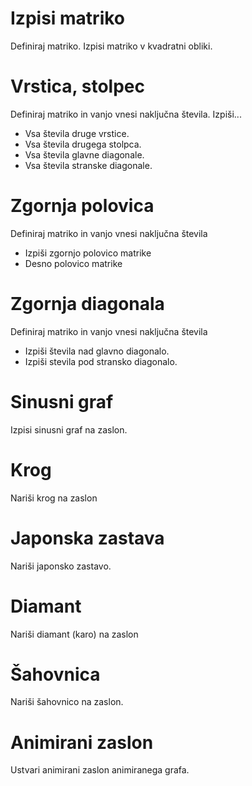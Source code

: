 # Izpisi matriko
Definiraj matriko. Izpisi matriko v kvadratni obliki.

# Vrstica, stolpec
Definiraj matriko in vanjo vnesi naključna števila.
Izpiši...
* Vsa števila druge vrstice.
* Vsa števila drugega stolpca.
* Vsa števila glavne diagonale.
* Vsa števila stranske diagonale.

# Zgornja polovica
Definiraj matriko in vanjo vnesi naključna števila
* Izpiši zgornjo polovico matrike
* Desno polovico matrike

# Zgornja diagonala
Definiraj matriko in vanjo vnesi naključna števila
* Izpiši števila nad glavno diagonalo.
* Izpiši stevila pod stransko diagonalo.

# Sinusni graf
Izpisi sinusni graf na zaslon.

# Krog
Nariši krog na zaslon

# Japonska zastava
Nariši japonsko zastavo.

# Diamant
Nariši diamant (karo) na zaslon

# Šahovnica
Nariši šahovnico na zaslon.

# Animirani zaslon
Ustvari animirani zaslon animiranega grafa.
